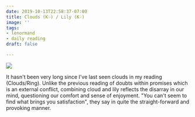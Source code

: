 ```yaml
---
date: 2019-10-13T22:58:37-07:00
title: Clouds (K♧) / Lily (K♤)
image: ''
tags:
- lenormand
- daily reading
draft: false

---
```

![](/images/Screenshot_20191013-224209.jpg)

It hasn't been very long since I've last seen clouds in my reading (Clouds/Ring). Unlike the previous reading of doubts within promises which is an external conflict, combining cloud and lily reflects the disarray in our mind, questioning our comfort and sense of enjoyment. "You can't seem to find what brings you satisfaction", they say in quite the straight-forward and provoking manner.
